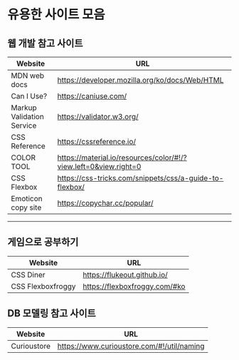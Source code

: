 # 유용한 사이트 모음

## 웹 개발 참고 사이트

| Website                   | URL                                                              |
| ------------------------- | ---------------------------------------------------------------- |
| MDN web docs              | https://developer.mozilla.org/ko/docs/Web/HTML                   |
| Can I Use?                | https://caniuse.com/                                             |
| Markup Validation Service | https://validator.w3.org/                                        |
| CSS Reference             | https://cssreference.io/                                         |
| COLOR TOOL                | https://material.io/resources/color/#!/?view.left=0&view.right=0 |
| CSS Flexbox               | https://css-tricks.com/snippets/css/a-guide-to-flexbox/          |
| Emoticon copy site        | https://copychar.cc/popular/                                     |

---

## 게임으로 공부하기

| Website           | URL                           |
| ----------------- | ----------------------------- |
| CSS Diner         | https://flukeout.github.io/   |
| CSS Flexboxfroggy | https://flexboxfroggy.com/#ko |

## DB 모델링 참고 사이트

| Website     | URL                                        |
| ----------- | ------------------------------------------ |
| Curioustore | https://www.curioustore.com/#!/util/naming |
